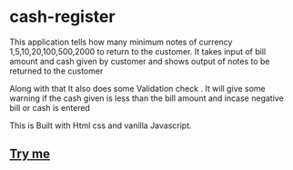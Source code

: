 # cash-register
This application tells how many minimum notes of currency 1,5,10,20,100,500,2000 to return to the customer.
It takes input of bill amount and cash given by customer and shows output of notes to be returned to the customer

Along with that It also does some Validation check . It will give some warning if the cash given is less than the bill amount and incase negative bill or cash is entered


This is Built with Html css and vanilla Javascript.

## [Try me](https://cashregisterappratyush.netlify.app/)
